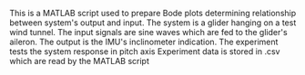This is a MATLAB script used to prepare Bode plots determining relationship between system's output and input.
The system is a glider hanging on a test wind tunnel. The input signals are sine waves which are fed to the glider's aileron. The output is the IMU's inclinometer indication.
The experiment tests the system response in pitch axis
Experiment data is stored in .csv which are read by the MATLAB script
